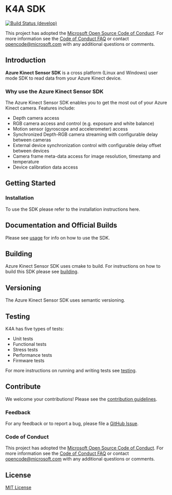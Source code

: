 # K4A SDK

[![Build Status (develop)](https://microsoft.visualstudio.com/Analog/_apis/build/status/Analog/AI/depthcamera/Microsoft.Azure-Kinect-Sensor-SDK?branchName=develop)](https://microsoft.visualstudio.com/Analog/_build/latest?definitionId=35486&branchName=develop)

This project has adopted the [Microsoft Open Source Code of
Conduct](https://opensource.microsoft.com/codeofconduct/).  For more
information see the [Code of Conduct
FAQ](https://opensource.microsoft.com/codeofconduct/faq/) or contact
[opencode@microsoft.com](mailto:opencode@microsoft.com) with any additional
questions or comments.

## Introduction

**Azure Kinect Sensor SDK** is a cross platform (Linux and Windows) user mode
SDK to read data from your Azure Kinect device.

### Why use the Azure Kinect Sensor SDK 

The Azure Kinect Sensor SDK enables you to get the most out of your Azure
Kinect camera. Features include:
* Depth camera access
* RGB camera access and control (e.g. exposure and white balance)
* Motion sensor (gyroscope and accelerometer) access
* Synchronized Depth-RGB camera streaming with configurable delay between
  cameras
* External device synchronization control with configurable delay offset
  between devices
* Camera frame meta-data access for image resolution, timestamp and temperature
* Device calibration data access

## Getting Started

### Installation

To use the SDK please refer to the installation instructions here.

## Documentation and Official Builds

Please see [usage](docs/usage.md) for info on how to use the SDK.

## Building

Azure Kinect Sensor SDK uses cmake to build. For instructions on how to build
this SDK please see [building](docs/building.md).

## Versioning

The Azure Kinect Sensor SDK uses semantic versioning. 

## Testing

K4A has five types of tests:
* Unit tests
* Functional tests
* Stress tests
* Performance tests
* Firmware tests

For more instructions on running and writing tests see
[testing](docs/testing.md).

## Contribute

We welcome your contributions! Please see the [contribution
guidelines](docs/contributing.md).

### Feedback

For any feedback or to report a bug, please file a [GitHub
Issue](https://github.com/Microsoft/Azure-Kinect-Sensor-SDK/issues).

### Code of Conduct

This project has adopted the [Microsoft Open Source Code of
Conduct](https://opensource.microsoft.com/codeofconduct/).  For more
information see the [Code of Conduct
FAQ](https://opensource.microsoft.com/codeofconduct/faq/) or contact
[opencode@microsoft.com](mailto:opencode@microsoft.com) with any additional
questions or comments.

## License
[MIT License](LICENSE)
